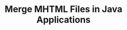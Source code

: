 ---
############################# Static ############################
layout: "autogen"
draft: false
path: "merger/java/mhtml/"
otherformats: PDF BMP CSV DOC DOCM DOCX DOT DOTM DOTX EPUB Excel HTML Image MHT ODP ODS ODT OTP OTT PDF PNG POTM POTX PPS PPSM PPSX PPT PPTM PPTX PS RTF TEX TIF TIFF TSV TXT VDX Visio VSDM VSDX VSSX VSSM VSTM VSTX VSX VTX Web Word Worksheet XLAM XLS XLSB XLSM XLSX XLT XLTM XLTX XPS 

############################# Head ############################
head_title: "Merge MHTML Files via Java & J2SE Documents Merger API"
head_description: "Merge multiple MHTML files into a single file using Java documents merger API with all data, style and formatting as the source documents."

############################# Header ############################
title: "Merge MHTML Files in Java Applications"
description: "Merge multiple MHTML files into a single file using Java documents merger API. Merge selected pages or page ranges from various source documents into a single resultant document with all data, style and formatting as the source documents."

############################# SubMenu ############################
submenu:
    enable: true

############################# About ############################
about:
    enable: true
    title: "GroupDocs.Merger for Java API"
    content: |
        GroupDocs.Merger for Java library offers a simple solution to safely merge & split between a wide range of document formats including PDF, Microsoft Office (Word, Excel, PowerPoint, OneNote), OpenDocument, HTML, images and many others within .NET applications. By adding just a few lines of the code, perform several document operations such as move, remove, rotate, swap, extract or change the orientation of pages within the documents. The documents merging API also supports previewing document pages as an image to analyse the document structure, formatting and content on the page.
        
        GroupDocs.Merger APIs are well supported on all major operating systems and Java versions including J2SE 7.0 (1.7), J2SE 8.0 (1.8) and Java 10.

############################# Steps ############################
steps:
    enable: true
    title_left: "Merge Two or More MHTML Files in Java"
    content_left: |
        [GroupDocs.Merger](https://products.groupdocs.com/merger/java/) makes it easy for Java developers to merge multiple MHTML files by implementing a few easy steps.

        *   Create an instance of **Merger** class and load MHTML file.
        *   Call **Join** method of **Merger** class instance and load another MHTML file.
        *   Call **Save** method of **Merger** class instance to save the merged document.
        
    title_right: "System Requirements"
    content_right: |
        Before executing the code example below, please make sure that you have the following prerequisites installed on your system.

        *   Operating Systems: Microsoft Windows, Linux, MacOS
        *   Development Environments: NetBeans, IntelliJ IDEA, Eclipse
        *   Frameworks: Java 7 (1.7) and above
        *   Download the latest version of GroupDocs.Merger for Java from [Maven](https://repository.groupdocs.com/webapp/#/artifacts/browse/tree/General/repo/com/groupdocs/groupdocs-merger)
        
    code: |
        ```cs
        // Merge MHTML files using GroupDocs.Merger API
        // Instantiate Merger with input MHTML document
        Merger merger = new Merger("input_1.mhtml"))
          {
            // Call Join method of Merger class instance and pass second source document path
            merger.Join("input_2.mhtml");
            
            // Call Save method of Merger class instance to save merged document
            merger.Save("merged-file.mhtml");
          }
        ```
        

demos:
    enable: true
        

about_formats:
    enable: true


more_formats:
    enable: true


back_to_top:
    enable: true
---